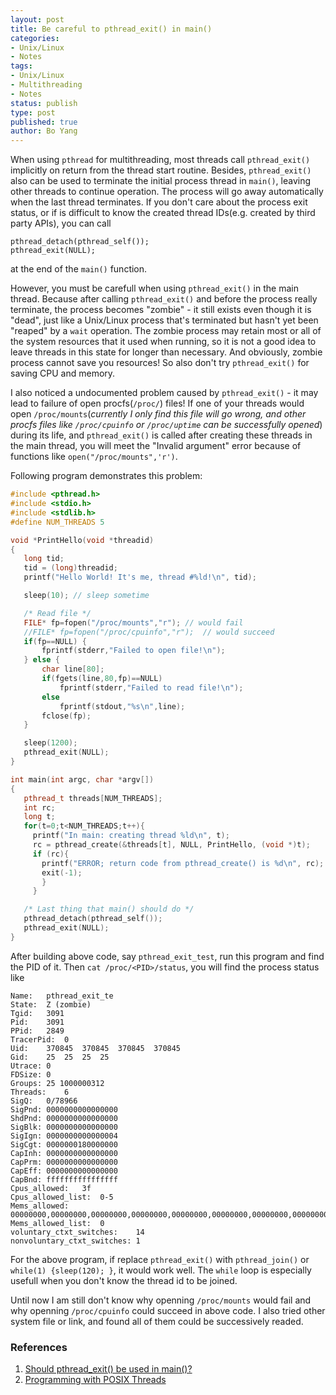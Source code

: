 ```yaml
---
layout: post
title: Be careful to pthread_exit() in main() 
categories: 
- Unix/Linux
- Notes
tags:
- Unix/Linux
- Multithreading
- Notes
status: publish
type: post
published: true
author: Bo Yang
---
```


When using `pthread` for multithreading, most threads call `pthread_exit()` implicitly on return from the thread start routine. Besides, `pthread_exit()` also can be used to terminate the initial process thread in `main()`, leaving other threads to continue operation. The process will go away automatically when the last thread terminates. If you don't care about the process exit status, or if is difficult to know the created thread IDs(e.g. created by third party APIs), you can call 

	pthread_detach(pthread_self());
	pthread_exit(NULL);
	
at the end of the `main()` function. 

However, you must be carefull when using `pthread_exit()` in the main thread. Because after calling `pthread_exit()` and before the process really terminate, the process becomes "zombie" - it still exists even though it is "dead", just like a Unix/Linux process that's terminated but hasn't yet been "reaped" by a `wait` operation. The zombie process may retain most or all of the system resources that it used when running, so it is not a good idea to leave threads in this state for longer than necessary. And obviously, zombie process cannot save you resources! So also don't try `pthread_exit()` for saving CPU and memory.

I also noticed a undocumented problem caused by `pthread_exit()` - it may lead to failure of open procfs(`/proc/`) files! If one of your threads would open `/proc/mounts`(_currently I only find this file will go wrong, and other procfs files like `/proc/cpuinfo` or `/proc/uptime` can be successfully opened_) during its life, and `pthread_exit()` is called after creating these threads in the main thread, you will meet the "Invalid argument" error because of functions like `open("/proc/mounts",'r')`.

Following program demonstrates this problem:

~~~ cpp
#include <pthread.h>
#include <stdio.h>
#include <stdlib.h>
#define NUM_THREADS	5

void *PrintHello(void *threadid)
{
   long tid;
   tid = (long)threadid;
   printf("Hello World! It's me, thread #%ld!\n", tid);

   sleep(10); // sleep sometime

   /* Read file */
   FILE* fp=fopen("/proc/mounts","r"); // would fail
   //FILE* fp=fopen("/proc/cpuinfo","r");  // would succeed
   if(fp==NULL) {
	   fprintf(stderr,"Failed to open file!\n");
   } else {
	   char line[80];
	   if(fgets(line,80,fp)==NULL)
		   fprintf(stderr,"Failed to read file!\n");
	   else
		   fprintf(stdout,"%s\n",line);
	   fclose(fp);
   }

   sleep(1200);
   pthread_exit(NULL);
}

int main(int argc, char *argv[])
{
   pthread_t threads[NUM_THREADS];
   int rc;
   long t;
   for(t=0;t<NUM_THREADS;t++){
     printf("In main: creating thread %ld\n", t);
     rc = pthread_create(&threads[t], NULL, PrintHello, (void *)t);
     if (rc){
       printf("ERROR; return code from pthread_create() is %d\n", rc);
       exit(-1);
       }
     }

   /* Last thing that main() should do */
   pthread_detach(pthread_self());
   pthread_exit(NULL);
}
~~~

After building above code, say `pthread_exit_test`, run this program and find the PID of it. Then `cat /proc/<PID>/status`, you will find the process status like

	Name:	pthread_exit_te
	State:	Z (zombie)
	Tgid:	3091
	Pid:	3091
	PPid:	2849
	TracerPid:	0
	Uid:	370845	370845	370845	370845
	Gid:	25	25	25	25
	Utrace:	0
	FDSize:	0
	Groups:	25 1000000312 
	Threads:	6
	SigQ:	0/78966
	SigPnd:	0000000000000000
	ShdPnd:	0000000000000000
	SigBlk:	0000000000000000
	SigIgn:	0000000000000004
	SigCgt:	0000000180000000
	CapInh:	0000000000000000
	CapPrm:	0000000000000000
	CapEff:	0000000000000000
	CapBnd:	ffffffffffffffff
	Cpus_allowed:	3f
	Cpus_allowed_list:	0-5
	Mems_allowed:	00000000,00000000,00000000,00000000,00000000,00000000,00000000,00000000,00000000,00000000,00000000,00000000,00000000,00000000,00000000,00000001
	Mems_allowed_list:	0
	voluntary_ctxt_switches:	14
	nonvoluntary_ctxt_switches:	1

For the above program, if replace `pthread_exit()` with `pthread_join()` or `while(1) {sleep(120); }`, it would work well. The `while` loop is especially usefull when you don't know the thread id to be joined.

Until now I am still don't know why openning `/proc/mounts` would fail and why openning `/proc/cpuinfo` could succeed in above code. I also tried other system file or link, and found all of them could be successively readed. 

### References
1. [Should pthread_exit() be used in main()?](https://groups.google.com/forum/#!topic/comp.programming.threads/b1r0oUwG4rM)
2. [Programming with POSIX Threads](http://books.google.com/books?id=_xvnuFzo7q0C&printsec=frontcover&source=gbs_ge_summary_r&cad=0#v=onepage&q&f=false)
